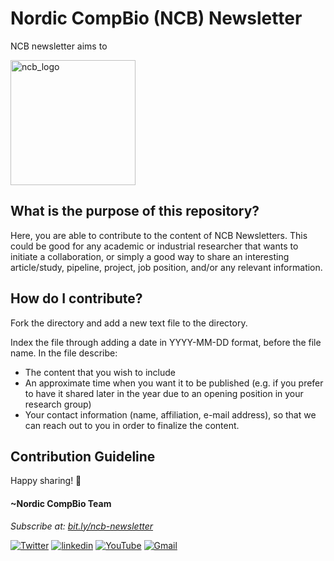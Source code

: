 # Nordic CompBio (NCB) Newsletter

NCB newsletter aims to

<img width="200" alt="ncb_logo" src="https://user-images.githubusercontent.com/6730853/139441283-ae67512d-d219-4f4f-ba12-8b0c408c71e5.png">

## What is the purpose of this repository? 
Here, you are able to contribute to the content of NCB Newsletters. 
This could be good for any academic or industrial researcher that wants to initiate a collaboration, 
or simply a good way to share an interesting article/study, pipeline, project, job position, and/or any relevant information.

## How do I contribute?
Fork the directory and add a new text file to the directory. 

Index the file through adding a date in YYYY-MM-DD format, before the file name. 
In the file describe: 
* The content that you wish to include
* An approximate time when you want it to be published (e.g. if you prefer to have it shared later in the year due to an opening position in your research group)
* Your contact information (name, affiliation, e-mail address), so that we can reach out to you in order to finalize the content.

## Contribution Guideline

Happy sharing! 🦖

#### ~Nordic CompBio Team
*Subscribe at: [bit.ly/ncb-newsletter](https://bit.ly/ncb-newsletter)*<br>
<p align="left">
  <a href="https://twitter.com/NordicCompBio"><img src="https://img.icons8.com/color/50/000000/twitter-squared.png" alt="Twitter"/></a>
  <a href="https://www.linkedin.com/company/nordic-compbio/"><img src="https://img.icons8.com/color/50/000000/linkedin.png" alt="linkedin"/></a>
  <a href="https://www.youtube.com/channel/UCy94PIIziV318QL1bF7Z8TA"><img src="https://img.icons8.com/color/50/000000/youtube.png" alt="YouTube"/></a>
  <a href="mailto:nordic.compbio@gmail.com"><img src="https://img.icons8.com/color/50/000000/gmail.png" alt="Gmail"/></a>
</p>
